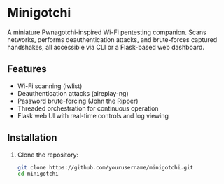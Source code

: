 # Minigotchi

A miniature Pwnagotchi-inspired Wi-Fi pentesting companion. Scans networks, performs deauthentication attacks, and brute-forces captured handshakes, all accessible via CLI or a Flask-based web dashboard.

## Features
- Wi-Fi scanning (iwlist)
- Deauthentication attacks (aireplay-ng)
- Password brute-forcing (John the Ripper)
- Threaded orchestration for continuous operation
- Flask web UI with real-time controls and log viewing

## Installation
1. Clone the repository:
   ```bash
   git clone https://github.com/yourusername/minigotchi.git
   cd minigotchi